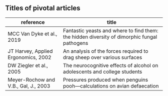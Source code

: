 ## Titles of pivotal articles

reference                               | title
----------------------------------------|--------------------------------------------------------------------------------
MCC Van Dyke et al., 2019               | Fantastic yeasts and where to find them: the hidden diversity of dimorphic fungal pathogens
JT Harvey, Applied Ergonomics, 2002     | An analysis of the forces required to drag sheep over various surfaces
DW Ziegler et al., 2005                 | The neurocognitive effects of alcohol on adolescents and college students
Meyer-Rochow and V.B., Gal, J., 2003    | Pressures produced when penguins pooh—calculations on avian defaecation
